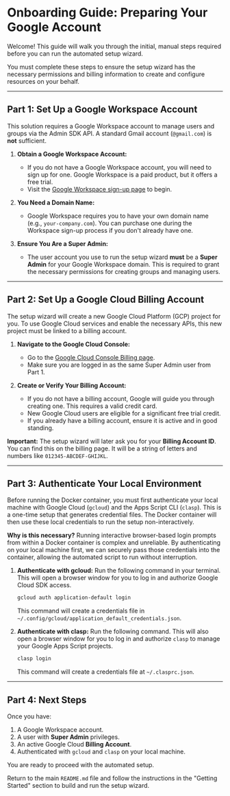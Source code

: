 # Onboarding Guide: Preparing Your Google Account

Welcome! This guide will walk you through the initial, manual steps required before you can run the automated setup wizard. 

You must complete these steps to ensure the setup wizard has the necessary permissions and billing information to create and configure resources on your behalf.

---

## Part 1: Set Up a Google Workspace Account

This solution requires a Google Workspace account to manage users and groups via the Admin SDK API. A standard Gmail account (`@gmail.com`) is **not** sufficient.

1.  **Obtain a Google Workspace Account:**
    *   If you do not have a Google Workspace account, you will need to sign up for one. Google Workspace is a paid product, but it offers a free trial.
    *   Visit the [Google Workspace sign-up page](https://workspace.google.com/signup/businessstarter) to begin.

2.  **You Need a Domain Name:**
    *   Google Workspace requires you to have your own domain name (e.g., `your-company.com`). You can purchase one during the Workspace sign-up process if you don't already have one.

3.  **Ensure You Are a Super Admin:**
    *   The user account you use to run the setup wizard **must** be a **Super Admin** for your Google Workspace domain. This is required to grant the necessary permissions for creating groups and managing users.

---

## Part 2: Set Up a Google Cloud Billing Account

The setup wizard will create a new Google Cloud Platform (GCP) project for you. To use Google Cloud services and enable the necessary APIs, this new project must be linked to a billing account.

1.  **Navigate to the Google Cloud Console:**
    *   Go to the [Google Cloud Console Billing page](https://console.cloud.google.com/billing).
    *   Make sure you are logged in as the same Super Admin user from Part 1.

2.  **Create or Verify Your Billing Account:**
    *   If you do not have a billing account, Google will guide you through creating one. This requires a valid credit card.
    *   New Google Cloud users are eligible for a significant free trial credit.
    *   If you already have a billing account, ensure it is active and in good standing.

**Important:** The setup wizard will later ask you for your **Billing Account ID**. You can find this on the billing page. It will be a string of letters and numbers like `012345-ABCDEF-GHIJKL`.

---

## Part 3: Authenticate Your Local Environment

Before running the Docker container, you must first authenticate your local machine with Google Cloud (`gcloud`) and the Apps Script CLI (`clasp`). This is a one-time setup that generates credential files. The Docker container will then use these local credentials to run the setup non-interactively.

**Why is this necessary?**
Running interactive browser-based login prompts from within a Docker container is complex and unreliable. By authenticating on your local machine first, we can securely pass those credentials into the container, allowing the automated script to run without interruption.

1.  **Authenticate with gcloud:**
    Run the following command in your terminal. This will open a browser window for you to log in and authorize Google Cloud SDK access.
    ```bash
    gcloud auth application-default login
    ```
    This command will create a credentials file in `~/.config/gcloud/application_default_credentials.json`.

2.  **Authenticate with clasp:**
    Run the following command. This will also open a browser window for you to log in and authorize `clasp` to manage your Google Apps Script projects.
    ```bash
    clasp login
    ```
    This command will create a credentials file at `~/.clasprc.json`.

---

## Part 4: Next Steps

Once you have:

1.  A Google Workspace account.
2.  A user with **Super Admin** privileges.
3.  An active Google Cloud **Billing Account**.
4.  Authenticated with `gcloud` and `clasp` on your local machine.

You are ready to proceed with the automated setup.

Return to the main `README.md` file and follow the instructions in the "Getting Started" section to build and run the setup wizard.